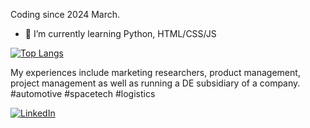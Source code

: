Coding since 2024 March.

- 🌱 I’m currently learning Python, HTML/CSS/JS

[![Top Langs](https://github-readme-stats.vercel.app/api/top-langs/?username=ytk-kbysh&layout=compact)](https://github.com/anuraghazra/github-readme-stats)

My experiences include marketing researchers, product management, project management as well as running a DE subsidiary of a company. #automotive #spacetech #logistics

[![LinkedIn](https://img.shields.io/badge/linkedin-%230077B5.svg?style=for-the-badge&logo=linkedin&logoColor=white)]([https://www.linkedin.com/in/ana-nishimoto/](https://www.linkedin.com/in/ytk-kbysh/))

<!--
**ytk-kbysh/ytk-kbysh** is a ✨ _special_ ✨ repository because its `README.md` (this file) appears on your GitHub profile.
